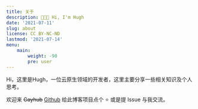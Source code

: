 ```yaml
---
title: 关于
description: 👋👋👋 Hi, I'm Hugh 
date: '2021-07-11'
slug: about
license: CC BY-NC-ND
lastmod: '2021-07-14'
menu:
    main: 
        weight: -90
        pre: user
---
```


Hi，这里是Hugh，一位云原生领域的开发者，这里主要分享一些相关知识及个人思考。

欢迎来 ~~Gayhub~~ [Github](https://github.com/hughxia/hughxia.github.io/issues) 给此博客项目点个 ⭐ 或是提 Issue 与我交流。
